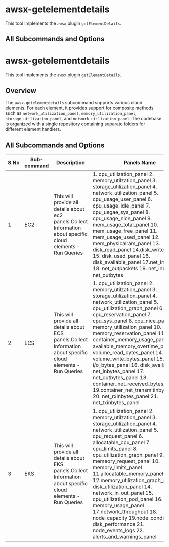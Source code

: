 # awsx-getelementdetails

This tool implements the `awsx` plugin `getElementDetails`.


## All Subcommands and Options

# awsx-getelementdetails

This tool implements the `awsx` plugin `getElementDetails`.

## Overview

The `awsx-getelementdetails` subcommand supports various cloud elements. For each element, it provides support for composite methods such as `network_utilization_panel`, `memory_utilization_panel`, `storage_utilization_panel`, and `network_utilization_panel`. The codebase is organized with a single repository containing separate folders for different element handlers.

## All Subcommands and Options

| S.No | Sub-command | Description |Panels Name | Specs Links |
|------|-------------|-------------|-------------|-------------|
| 1    | EC2         | This will provide all details about ec2 panels.Collect Information about specific cloud elements - Run Queries|1. cpu_utilization_panel 2. memory_utilzation_panel 3. storage_utilization_panel 4. network_utilization_panel 5. cpu_usage_user_panel 6. cpu_usage_idle_panel 7. cpu_usgae_sys_panel 8. cpu_usage_nice_panel 9. mem_usage_total_panel 10. mem_usage_free_panel 11. mem_usage_used_panel 12. mem_physicalram_panel 13. disk_read_panel 14.disk_write_panel 15. disk_used_panel 16. disk_available_panel 17.net_inpackets 18. net_outpackets 19. net_inbytes 20. net_outbytes | [EC2 Specs](https://github.com/Appkube-awsx/awsx-getelementdetails/blob/main/specs/EC2/ec2-api-spec.md) |
| 2    | ECS         | This will provide all details about ECS panels.Collect Information about specific cloud elements - Run Queries |1. cpu_utilization_panel 2. memory_utilzation_panel 3. storage_utilization_panel 4. network_utilization_panel 5. cpu_utilization_graph_panel 6. cpu_reservation_panel 7. cpu_sys_panel 8. cpu_nice_panel 9. memory_utilization_panel 10. memory_reservation_panel 11. container_memory_usage_panel 12. available_memory_overtime_panel 13. volume_read_bytes_panel 14. volume_write_bytes_panel 15. i/o_bytes_panel 16. disk_available 17. net_inbytes_panel 17. net_outbytes_panel 18. container_net_received_bytes_panel 19.container_net_transmitinbytes_panel 20. net_rxinbytes_panel 21. net_txinbytes_panel| [ECS Specs](https://github.com/Appkube-awsx/awsx-getelementdetails/blob/main/specs/ECS/ecs-api-spec.md) |
| 3    | EKS         | This will provide all details about EKS panels.Collect Information about specific cloud elements - Run Queries |1. cpu_utilization_panel 2. memory_utilzation_panel 3. storage_utilization_panel 4. network_utilization_panel 5. cpu_request_panel 6. allocatable_cpu_panel 7. cpu_limits_panel 8. cpu_utilization_graph_panel 9. memeory_request_panel 10. memory_limits_panel 11.allocatable_memory_panel 12.memory_utilization_graph_panel 13. disk_utilization_panel 14. network_in_out_panel 15. cpu_utilization_pod_panel 16. memory_usage_panel 17.network_throughput 18. node_capacity 19.node_condition 20. disk_performance 21. node_events_logs 22. alerts_and_warnings_panel   | [EKS Specs](https://github.com/Appkube-awsx/awsx-getelementdetails/blob/main/specs/EKS/eks-api-spec.md)
